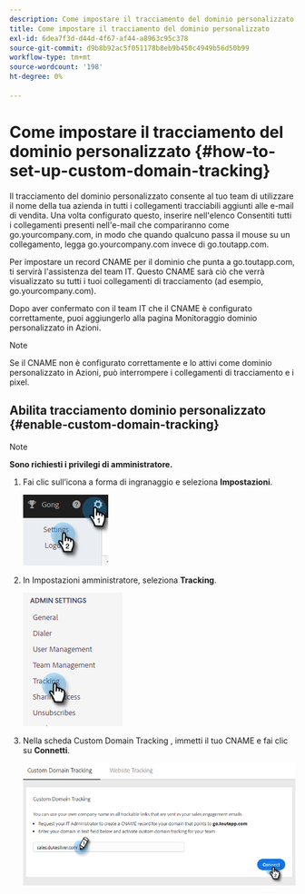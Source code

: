 ```yaml
---
description: Come impostare il tracciamento del dominio personalizzato - Documenti Marketo - Documentazione del prodotto
title: Come impostare il tracciamento del dominio personalizzato
exl-id: 6dea7f3d-d44d-4f67-af44-a8963c95c378
source-git-commit: d9b8b92ac5f051178b8eb9b450c4949b56d50b99
workflow-type: tm+mt
source-wordcount: '198'
ht-degree: 0%

---
```


# Come impostare il tracciamento del dominio personalizzato {#how-to-set-up-custom-domain-tracking}

Il tracciamento del dominio personalizzato consente al tuo team di utilizzare il nome della tua azienda in tutti i collegamenti tracciabili aggiunti alle e-mail di vendita. Una volta configurato questo, inserire nell&#39;elenco Consentiti tutti i collegamenti presenti nell&#39;e-mail che compariranno come go.yourcompany.com, in modo che quando qualcuno passa il mouse su un collegamento, legga go.yourcompany.com invece di go.toutapp.com.

Per impostare un record CNAME per il dominio che punta a go.toutapp.com, ti servirà l&#39;assistenza del team IT. Questo CNAME sarà ciò che verrà visualizzato su tutti i tuoi collegamenti di tracciamento (ad esempio, go.yourcompany.com).

Dopo aver confermato con il team IT che il CNAME è configurato correttamente, puoi aggiungerlo alla pagina Monitoraggio dominio personalizzato in Azioni.

>[!NOTE]
>
>Se il CNAME non è configurato correttamente e lo attivi come dominio personalizzato in Azioni, può interrompere i collegamenti di tracciamento e i pixel.

## Abilita tracciamento dominio personalizzato {#enable-custom-domain-tracking}

>[!NOTE]
>
>**Sono richiesti i privilegi di amministratore.**

1. Fai clic sull’icona a forma di ingranaggio e seleziona **Impostazioni**.

   ![](assets/how-to-set-up-custom-domain-tracking-1.png)

1. In Impostazioni amministratore, seleziona **Tracking**.

   ![](assets/how-to-set-up-custom-domain-tracking-2.png)

1. Nella scheda Custom Domain Tracking , immetti il tuo CNAME e fai clic su **Connetti**.

   ![](assets/how-to-set-up-custom-domain-tracking-3.png)
